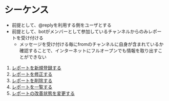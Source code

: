 # シーケンス

- 前提として、@replyを利用する側をユーザとする
- 前提として、botがメンバーとして参加しているチャンネルからのみレポートを受け付ける
  - メッセージを受け付ける毎にfromのチャンネルに自身が含まれているか確認することで、インターネットにフルオープンでも情報を取り出すことができない

1. [レポートを新規登録する](post-report-new.md)
1. [レポートを修正する](post-report-modify.md)
1. [レポートを削除する](delete-report.md)
1. [レポートを一覧する](list-report.md)
1. [レポートの改善状態を変更する](post-report-change-status.md)
